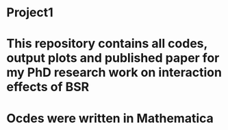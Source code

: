 # Project1
# This repository contains all codes, output plots and published paper for my PhD research work on interaction effects of BSR
# Ocdes were written in Mathematica
